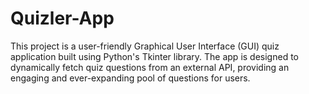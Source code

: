 # Quizler-App
 This project is a user-friendly Graphical User Interface (GUI) quiz application built using Python's Tkinter library. The app is designed to dynamically fetch quiz questions from an external API, providing an engaging and ever-expanding pool of questions for users.
